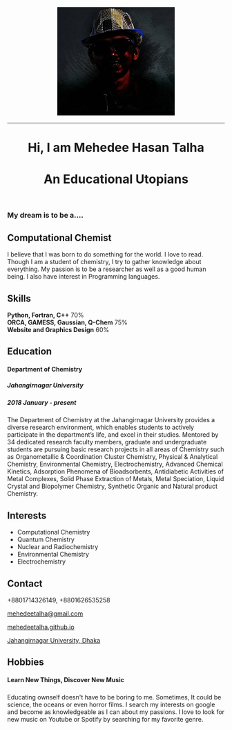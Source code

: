 <!DOCTYPE html>
<html lang="en">
<head>

<header>
	<div class="container">
		<div class="row">
			<div class="col-md-12 col-sm-12">
				<img src="images/profile.jpg" class="img-responsive img-circle tm-border" alt="profile picture">
				<hr>
				<h1 class="tm-title bold shadow">Hi, I am Mehedee Hasan Talha</h1>
				<h1 class="white bold shadow">An Educational Utopians</h1>
			</div>
		</div>
	</div>
</header>

<!-- about and skills section -->
<section class="container">
	<div class="row">
		<div class="col-md-6 col-sm-12">
			<div class="about">
				<h3 class="accent">My dream is to be a....</h3>
				<h2>Computational Chemist</h2>
				<p>I believe that I was born to do something for the world. I love to read. Though I am a student of chemistry, I try to gather knowledge about everything. My passion is to be a researcher as well as a good human being. I also have interest in Programming languages.</p>
				</div>
		</div>
		<div class="col-md-6 col-sm-12">
			<div class="skills">
				<h2 class="white">Skills</h2>
				<strong>Python, Fortran, C++</strong>
				<span class="pull-right">70%</span>
					<div class="progress">
						<div class="progress-bar progress-bar-primary" role="progressbar" 
                        aria-valuenow="70" aria-valuemin="0" aria-valuemax="100" style="width: 70%;"></div>
					</div>
				<strong>ORCA, GAMESS, Gaussian, Q-Chem</strong>
				<span class="pull-right">75%</span>
					<div class="progress">
						<div class="progress-bar progress-bar-primary" role="progressbar" 
                        aria-valuenow="75" aria-valuemin="0" aria-valuemax="100" style="width: 75%;"></div>
					</div>
				<strong>Website and Graphics Design</strong>
				<span class="pull-right">60%</span>
					<div class="progress">
						<div class="progress-bar progress-bar-primary" role="progressbar" 
                        aria-valuenow="60" aria-valuemin="0" aria-valuemax="100" style="width: 60%;"></div>
					</div>
			</div>
		</div>
	</div>
</section>

<!-- education and languages -->
<section class="container">
	<div class="row">
		<div class="col-md-8 col-sm-12">
			<div class="education">
				<h2 class="white">Education</h2>
					<div class="education-content">
						<h4 class="education-title accent">Department of Chemistry</h4>
							<div class="education-school">
								<h5>Jahangirnagar University</h5><span></span>
								<h5>2018 January - present</h5>
							</div>
						<p class="education-description">The Department of Chemistry at the Jahangirnagar University provides a diverse research environment, which enables students to actively participate in the department’s life, and excel in their studies. Mentored by 34 dedicated research faculty members, graduate and undergraduate students are pursuing basic research projects in all areas of Chemistry such as Organometallic & Coordination Cluster Chemistry, Physical & Analytical Chemistry, Environmental Chemistry, Electrochemistry, Advanced Chemical Kinetics, Adsorption Phenomena of Bioadsorbents, Antidiabetic Activities of Metal Complexes, Solid Phase Extraction of Metals, Metal Speciation, Liquid Crystal and Biopolymer Chemistry, Synthetic Organic and Natural product Chemistry.</p>
					</div>
			</div>
		</div>
		<div class="col-md-4 col-sm-12">
			<div class="languages">
				<h2>Interests</h2>
					<ul>
						<li>Computational Chemistry</li>
						<li>Quantum Chemistry</li>
						<li>Nuclear and Radiochemistry</li>
						<li>Environmental Chemistry</li>
						 <li>Electrochemistry</li>
					</ul>
			</div>
		</div>
	</div>
</section>

<!-- contact and experience -->
<section class="container">
	<div class="row">
		<div class="col-md-4 col-sm-12">
			<div class="contact">
				<h2>Contact</h2>
					<p><i class="fa fa-phone"></i> +8801714326149, +8801626535258</p>
            <p><i class="fa fa-envelope"></i><a target="_blank" href="https://mail.google.com/mail/?view=cm&fs=1&tf=1&to=mehedeetalha@gmail.com&body=Hello Talha,"> mehedeetalha@gmail.com</a></p>
            <p><i class="fa fa-globe"></i><a href="https://mehedeetalha.github.io/"> mehedeetalha.github.io</a></p>
	<p><i class="fa fa-map-marker"></i><a target="_blank" href="https://juniv.edu/department/chem"> Jahangirnagar University, Dhaka</a></p>
			</div>
		</div>
		<div class="col-md-8 col-sm-12">
			<div class="experience">
				<h2 class="white">Hobbies</h2>
					<div class="experience-content">
						<h4 class="experience-title accent">Learn New Things, Discover New Music</h4>
						<h5> </h5>
						<p class="education-description">Educating ownself doesn't have to be boring to me. Sometimes, It could be science, the oceans or even horror films. I search my interests on google and become as knowledgeable as I can about my passions. I love to look for new music on Youtube or Spotify by searching for my favorite genre.</p>
					</div>
			</div>
		</div>
	</div>
</section>


</body>
</html>
